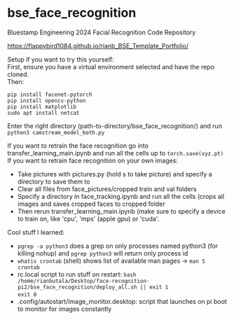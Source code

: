 # bse_face_recognition
Bluestamp Engineering 2024 Facial Recognition Code Repository

https://flappybird1084.github.io/rianb_BSE_Template_Portfolio/

Setup if you want to try this yourself: <br>
First, ensure you have a virtual environment selected and have the repo cloned. <br>
Then:

```
pip install facenet-pytorch
pip install opencv-python
pip install matplotlib
sudo apt install netcat
```

Enter the right directory (path-to-directory/bse_face_recognition/) and run ```python3 camstream_model_both.py```

If you want to retrain the face recognition go into transfer_learning_main.ipynb and run all the cells up to ```torch.save(xyz.pt)```
If you want to retrain face recognition on your own images: <br>
- Take pictures with pictures.py (hold s to take picture) and specify a directory to save them to
- Clear all files from face_pictures/cropped train and val folders
- Specify a directory in face_tracking.ipynb and run all the cells (crops all images and saves cropped faces to cropped folder
- Then rerun transfer_learning_main.ipynb (make sure to specify a device to train on, like 'cpu', 'mps' (apple gpu) or 'cuda'.

Cool stuff I learned:
- ```pgrep -a python3``` does a grep on only processes named python3 (for killing nohup) and ```pgrep python3``` will return only process id
- ```whatis crontab``` (shell) shows list of available man pages -> ```man 5 crontab```
- rc.local script to run stuff on restart: ```bash /home/rianbutala/Desktop/face-recognition-pi2/bse_face_recognition/deploy_all.sh || exit 1```<br>```exit 0```
- .config/autostart/image_monitor.desktop: script that launches on pi boot to monitor for images constantly
